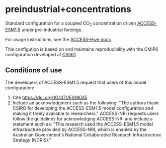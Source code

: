 # preindustrial+concentrations
Standard configuration for a coupled CO<sub>2</sub> concentration driven [ACCESS-ESM1.5](https://github.com/ACCESS-NRI/ACCESS-ESM1.5) under pre-industrial forcings.

For usage instructions, see the [ACCESS-Hive docs](https://access-hive.org.au/models/run-a-model/run-access-esm/)

This configution is based on and maintains reproducibility with the CMIP6 configuration developed at [CSIRO](https://www.csiro.au/en/research/environmental-impacts/climate-change/climate-science-centre).

## Conditions of use

The developers of ACCESS-ESM1.5 request that users of this model configuration:
1. Cite https://doi.org/10.1071/ES19035
2. Include an acknowledgment such as the following:
   "The authors thank CSIRO for developing the ACCESS-ESM1.5 model configuration and making it freely available to researchers."
   ACCESS-NRI requests users follow the guidelines for acknowledging ACCESS-NRI and include a statement such as:
   "This research used the ACCESS-ESM1.5 model infrastructure provided by ACCESS-NRI, which is enabled by the Australian Government's National Collaborative Research Infrastructure Strategy (NCRIS)."


